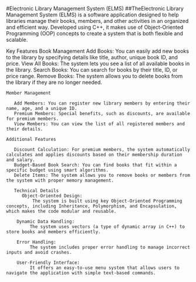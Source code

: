 #Electronic Library Management System (ELMS)
##TheElectronic Library Management System (ELMS) is a software application designed to help libraries manage their books, members, and other activities in an organized and efficient way. Developed using C++, it makes use of Object-Oriented Programming (OOP) concepts to create a system that is both flexible and scalable.

Key Features
    Book Management
        Add Books: You can easily add new books to the library by specifying details like title, author, unique book ID, and price.
        View All Books: The system lets you see a list of all available books in the library.
        Search Books: You can search for books by their title, ID, or price range.
        Remove Books: The system allows you to delete books from the library if they are no longer needed. 
        
    Member Management
    
       Add Members: You can register new library members by entering their name, age, and a unique ID.
       Premium Members: Special benefits, such as discounts, are available for premium members.
       View Members: You can view the list of all registered members and their details.

    Additional Features

       Discount Calculation: For premium members, the system automatically calculates and applies discounts based on their membership duration and salary.
       Budget-Based Book Search: You can find books that fit within a specific budget using smart algorithms.
       Delete Items: The system allows you to remove books or members from the system with proper memory management. 

       Technical Details
          Object-Oriented Design:
              The system is built using key Object-Oriented Programming concepts, including Inheritance, Polymorphism, and Encapsulation, which makes the code modular and reusable.

        Dynamic Data Handling:
             The system uses vectors (a type of dynamic array in C++) to store books and members efficiently.

        Error Handling:
             The system includes proper error handling to manage incorrect inputs and avoid crashes.
             
        User-Friendly Interface:
             It offers an easy-to-use menu system that allows users to navigate the application with simple text-based commands.
